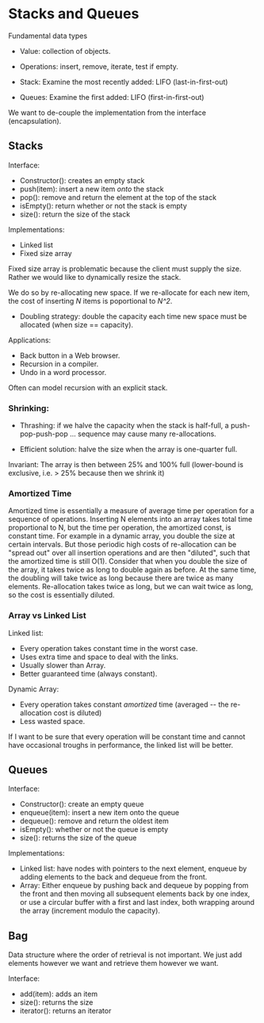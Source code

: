 # Stacks and Queues

Fundamental data types

- Value: collection of objects.
- Operations: insert, remove, iterate, test if empty.

- Stack: Examine the most recently added: LIFO (last-in-first-out)
- Queues: Examine the first added: LIFO (first-in-first-out)

We want to de-couple the implementation from the interface (encapsulation).

## Stacks

Interface:

- Constructor(): creates an empty stack
- push(item): insert a new item *onto* the stack
- pop(): remove and return the element at the top of the stack
- isEmpty(): return whether or not the stack is empty
- size(): return the size of the stack

Implementations:

- Linked list
- Fixed size array

Fixed size array is problematic because the client must supply the size. Rather we would like to dynamically resize the stack.

We do so by re-allocating new space. If we re-allocate for each new item, the cost of inserting *N* items is poportional to *N^2*.

- Doubling strategy: double the capacity each time new space must be allocated (when size == capacity).

Applications:

- Back button in a Web browser.
- Recursion in a compiler.
- Undo in a word processor.

Often can model recursion with an explicit stack.

### Shrinking:

- Thrashing: if we halve the capacity when the stack is half-full, a push-pop-push-pop ... sequence may cause many re-allocations.

- Efficient solution: halve the size when the array is one-quarter full.

Invariant: The array is then between 25% and 100% full (lower-bound is exclusive, i.e. > 25% because then we shrink it)

### Amortized Time

Amortized time is essentially a measure of average time per operation for a sequence of operations. Inserting N elements into an array takes total time proportional to N, but the time per operation, the amortized const, is constant time. For example in a dynamic array, you double the size at certain intervals. But those periodic high costs of re-allocation can be "spread out" over all insertion operations and are then "diluted", such that the amortized time is still O(1). Consider that when you double the size of the array, it takes twice as long to double again as before. At the same time, the doubling will take twice as long because there are twice as many elements. Re-allocation takes twice as long, but we can wait twice as long, so the cost is essentially diluted.

### Array vs Linked List

Linked list:

- Every operation takes constant time in the worst case.
- Uses extra time and space to deal with the links.
- Usually slower than Array.
- Better guaranteed time (always constant).

Dynamic Array:

- Every operation takes constant *amortized* time (averaged -- the re-allocation cost is diluted)
- Less wasted space.

If I want to be sure that every operation will be constant time and cannot have occasional troughs in performance, the linked list will be better.

## Queues

Interface:

- Constructor(): create an empty queue
- enqueue(item): insert a new item onto the queue
- dequeue(): remove and return the oldest item
- isEmpty(): whether or not the queue is empty
- size(): returns the size of the queue

Implementations:

- Linked list: have nodes with pointers to the next element, enqueue by adding elements to the back and dequeue from the front.
- Array: Either enqueue by pushing back and dequeue by popping from the front and then moving all subsequent elements back by one index, or use a circular buffer with a first and last index, both wrapping around the array (increment modulo the capacity).

## Bag

Data structure where the order of retrieval is not important. We just add elements however we want and retrieve them however we want.

Interface:

- add(item): adds an item
- size(): returns the size
- iterator(): returns an iterator
